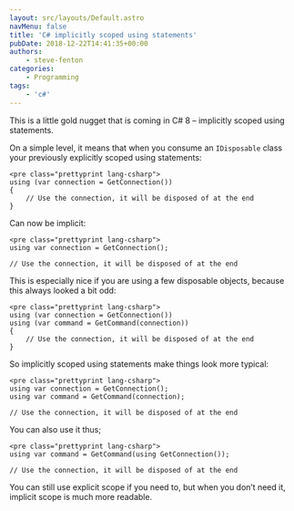 ```yaml
---
layout: src/layouts/Default.astro
navMenu: false
title: 'C# implicitly scoped using statements'
pubDate: 2018-12-22T14:41:35+00:00
authors:
    - steve-fenton
categories:
    - Programming
tags:
    - 'c#'
---
```


This is a little gold nugget that is coming in C# 8 – implicitly scoped using statements.

On a simple level, it means that when you consume an `IDisposable` class your previously explicitly scoped using statements:

```
<pre class="prettyprint lang-csharp">
using (var connection = GetConnection())
{
    // Use the connection, it will be disposed of at the end
}
```
Can now be implicit:

```
<pre class="prettyprint lang-csharp">
using var connection = GetConnection();

// Use the connection, it will be disposed of at the end
```
This is especially nice if you are using a few disposable objects, because this always looked a bit odd:

```
<pre class="prettyprint lang-csharp">
using (var connection = GetConnection())
using (var command = GetCommand(connection))
{
    // Use the connection, it will be disposed of at the end
}
```
So implicitly scoped using statements make things look more typical:

```
<pre class="prettyprint lang-csharp">
using var connection = GetConnection();
using var command = GetCommand(connection);

// Use the connection, it will be disposed of at the end
```
You can also use it thus;

```
<pre class="prettyprint lang-csharp">
using var command = GetCommand(using GetConnection());

// Use the connection, it will be disposed of at the end
```
You can still use explicit scope if you need to, but when you don’t need it, implicit scope is much more readable.
